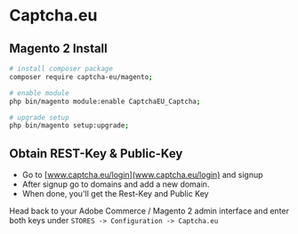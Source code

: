 
# Captcha.eu

## Magento 2 Install

```bash
# install composer package
composer require captcha-eu/magento;

# enable module
php bin/magento module:enable CaptchaEU_Captcha;

# upgrade setup
php bin/magento setup:upgrade;
```

## Obtain REST-Key & Public-Key
 - Go to [www.captcha.eu/login](www.captcha.eu/login) and signup
 - After signup go to domains and add a new domain.
 - When done, you'll get the Rest-Key and Public Key

Head back to your Adobe Commerce / Magento 2 admin interface and enter both keys under `STORES -> Configuration -> Captcha.eu`

